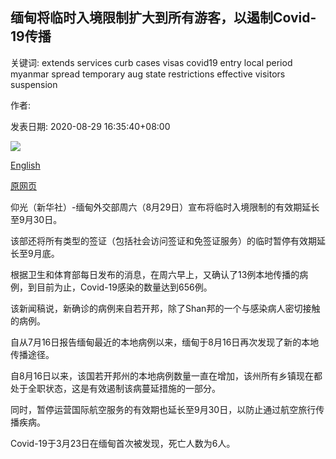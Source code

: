 ## 缅甸将临时入境限制扩大到所有游客，以遏制Covid-19传播

关键词: extends services curb cases visas covid19 entry local period myanmar spread temporary aug state restrictions effective visitors suspension

作者: 

发表日期: 2020-08-29 16:35:40+08:00

![](https://www.straitstimes.com/sites/default/files/styles/x_large/public/articles/2020/08/29/tl-myanmar-e-290820.jpg?itok=ZhxexUio)

[English](Myanmar%20extends%20temporary%20entry%20restrictions%20to%20all%20visitors%20to%20curb%20Covid-19%20spread.md)

[原网页](https://www.straitstimes.com/asia/se-asia/myanmar-extends-temporary-entry-restrictions-to-all-visitors-to-curb-covid-19-spread)

仰光（新华社）-缅甸外交部周六（8月29日）宣布将临时入境限制的有效期延长至9月30日。

该部还将所有类型的签证（包括社会访问签证和免签证服务）的临时暂停有效期延长至9月底。

根据卫生和体育部每日发布的消息，在周六早上，又确认了13例本地传播的病例，到目前为止，Covid-19感染的数量达到656例。

该新闻稿说，新确诊的病例来自若开邦，除了Shan邦的一个与感染病人密切接触的病例。

自从7月16日报告缅甸最近的本地病例以来，缅甸于8月16日再次发现了新的本地传播途径。

自8月16日以来，该国若开邦州的本地病例数量一直在增加，该州所有乡镇现在都处于全职状态，这是有效遏制该病蔓延措施的一部分。

同时，暂停运营国际航空服务的有效期也延长至9月30日，以防止通过航空旅行传播疾病。

Covid-19于3月23日在缅甸首次被发现，死亡人数为6人。